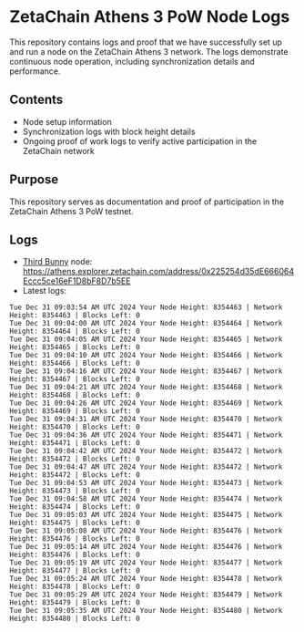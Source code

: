 # ZetaChain Athens 3 PoW Node Logs
This repository contains logs and proof that we have successfully set up and run a node on the ZetaChain Athens 3 network. The logs demonstrate continuous node operation, including synchronization details and performance.

## Contents
- Node setup information
- Synchronization logs with block height details
- Ongoing proof of work logs to verify active participation in the ZetaChain network

## Purpose
This repository serves as documentation and proof of participation in the ZetaChain Athens 3 PoW testnet.

## Logs

- [Third Bunny](https://thirdbunny.xyz/) node: https://athens.explorer.zetachain.com/address/0x225254d35dE666064Eccc5ce16eF1D8bF8D7b5EE
- Latest logs:
```
Tue Dec 31 09:03:54 AM UTC 2024 Your Node Height: 8354463 | Network Height: 8354463 | Blocks Left: 0
Tue Dec 31 09:04:00 AM UTC 2024 Your Node Height: 8354464 | Network Height: 8354464 | Blocks Left: 0
Tue Dec 31 09:04:05 AM UTC 2024 Your Node Height: 8354465 | Network Height: 8354465 | Blocks Left: 0
Tue Dec 31 09:04:10 AM UTC 2024 Your Node Height: 8354466 | Network Height: 8354466 | Blocks Left: 0
Tue Dec 31 09:04:16 AM UTC 2024 Your Node Height: 8354467 | Network Height: 8354467 | Blocks Left: 0
Tue Dec 31 09:04:21 AM UTC 2024 Your Node Height: 8354468 | Network Height: 8354468 | Blocks Left: 0
Tue Dec 31 09:04:26 AM UTC 2024 Your Node Height: 8354469 | Network Height: 8354469 | Blocks Left: 0
Tue Dec 31 09:04:31 AM UTC 2024 Your Node Height: 8354470 | Network Height: 8354470 | Blocks Left: 0
Tue Dec 31 09:04:36 AM UTC 2024 Your Node Height: 8354471 | Network Height: 8354471 | Blocks Left: 0
Tue Dec 31 09:04:42 AM UTC 2024 Your Node Height: 8354472 | Network Height: 8354472 | Blocks Left: 0
Tue Dec 31 09:04:47 AM UTC 2024 Your Node Height: 8354472 | Network Height: 8354472 | Blocks Left: 0
Tue Dec 31 09:04:53 AM UTC 2024 Your Node Height: 8354473 | Network Height: 8354473 | Blocks Left: 0
Tue Dec 31 09:04:58 AM UTC 2024 Your Node Height: 8354474 | Network Height: 8354474 | Blocks Left: 0
Tue Dec 31 09:05:03 AM UTC 2024 Your Node Height: 8354475 | Network Height: 8354475 | Blocks Left: 0
Tue Dec 31 09:05:08 AM UTC 2024 Your Node Height: 8354476 | Network Height: 8354476 | Blocks Left: 0
Tue Dec 31 09:05:14 AM UTC 2024 Your Node Height: 8354476 | Network Height: 8354476 | Blocks Left: 0
Tue Dec 31 09:05:19 AM UTC 2024 Your Node Height: 8354477 | Network Height: 8354477 | Blocks Left: 0
Tue Dec 31 09:05:24 AM UTC 2024 Your Node Height: 8354478 | Network Height: 8354478 | Blocks Left: 0
Tue Dec 31 09:05:29 AM UTC 2024 Your Node Height: 8354479 | Network Height: 8354479 | Blocks Left: 0
Tue Dec 31 09:05:35 AM UTC 2024 Your Node Height: 8354480 | Network Height: 8354480 | Blocks Left: 0
```
